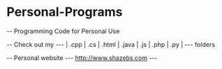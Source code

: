 # Personal-Programs
-- Programming Code for Personal Use 

-- Check out my --- | .cpp | .cs | .html | .java | .js | .php | .py | --- folders

-- Personal website --- http://www.shazebs.com ---
